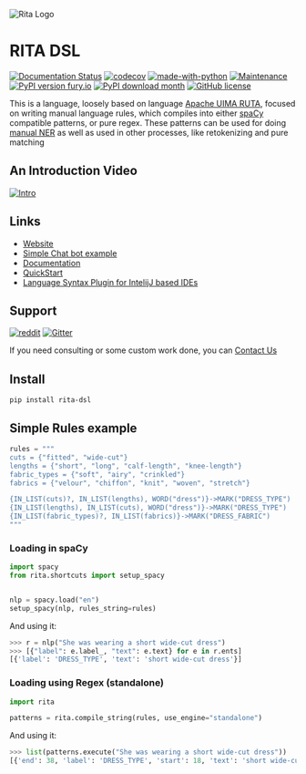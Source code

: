 ![Rita Logo](docs/assets/logo-2.png)

# RITA DSL

[![Documentation Status](https://readthedocs.org/projects/rita-dsl/badge/?version=latest)](http://rita-dsl.readthedocs.io/?badge=latest)
[![codecov](https://codecov.io/gh/zaibacu/rita-dsl/branch/master/graph/badge.svg)](https://codecov.io/gh/zaibacu/rita-dsl)
[![made-with-python](https://img.shields.io/badge/Made%20with-Python-1f425f.svg)](https://www.python.org/)
[![Maintenance](https://img.shields.io/badge/Maintained%3F-yes-green.svg)](https://github.com/zaibacu/rita-dsl/graphs/commit-activity)
[![PyPI version fury.io](https://badge.fury.io/py/rita-dsl.svg)](https://pypi.python.org/pypi/rita-dsl/)
[![PyPI download month](https://img.shields.io/pypi/dm/rita-dsl.svg)](https://pypi.python.org/pypi/rita-dsl/)
[![GitHub license](https://img.shields.io/github/license/zaibacu/rita-dsl.svg)](https://github.com/zaibacu/rita-dsl/blob/master/LICENSE)

This is a language, loosely based on language [Apache UIMA RUTA](https://uima.apache.org/ruta.html), focused on writing manual language rules, which compiles into either [spaCy](https://github.com/explosion/spaCy) compatible patterns, or pure regex. These patterns can be used for doing [manual NER](https://spacy.io/api/entityruler) as well as used in other processes, like retokenizing and pure matching

## An Introduction Video
[![Intro](https://img.youtube.com/vi/GScerMeWz68/0.jpg)](https://www.youtube.com/watch?v=GScerMeWz68)

## Links
- [Website](https://rita-dsl.io/)
- [Simple Chat bot example](https://repl.it/talk/share/Simple-chatbot-done-with-Rita/53471)
- [Documentation](http://rita-dsl.readthedocs.io/)
- [QuickStart](https://rita-dsl.readthedocs.io/en/latest/quickstart/)
- [Language Syntax Plugin for IntelijJ based IDEs](https://plugins.jetbrains.com/plugin/15011-rita-language) 

## Support

[![reddit](https://img.shields.io/reddit/subreddit-subscribers/ritaDSL?style=social)](https://www.reddit.com/r/ritaDSL/)
[![Gitter](https://badges.gitter.im/rita-dsl/community.svg)](https://gitter.im/rita-dsl/community?utm_source=badge&utm_medium=badge&utm_campaign=pr-badge)

If you need consulting or some custom work done, you can [Contact Us](mailto:info@griaustinis.lt)

## Install

`pip install rita-dsl`

## Simple Rules example

```python
rules = """
cuts = {"fitted", "wide-cut"}
lengths = {"short", "long", "calf-length", "knee-length"}
fabric_types = {"soft", "airy", "crinkled"}
fabrics = {"velour", "chiffon", "knit", "woven", "stretch"}

{IN_LIST(cuts)?, IN_LIST(lengths), WORD("dress")}->MARK("DRESS_TYPE")
{IN_LIST(lengths), IN_LIST(cuts), WORD("dress")}->MARK("DRESS_TYPE")
{IN_LIST(fabric_types)?, IN_LIST(fabrics)}->MARK("DRESS_FABRIC")
"""
```

### Loading in spaCy
```python
import spacy
from rita.shortcuts import setup_spacy


nlp = spacy.load("en")
setup_spacy(nlp, rules_string=rules)
```

And using it:
```python
>>> r = nlp("She was wearing a short wide-cut dress")
>>> [{"label": e.label_, "text": e.text} for e in r.ents]
[{'label': 'DRESS_TYPE', 'text': 'short wide-cut dress'}]
```

### Loading using Regex (standalone)
```python
import rita

patterns = rita.compile_string(rules, use_engine="standalone")
```

And using it:
```python
>>> list(patterns.execute("She was wearing a short wide-cut dress"))
[{'end': 38, 'label': 'DRESS_TYPE', 'start': 18, 'text': 'short wide-cut dress'}]
```
